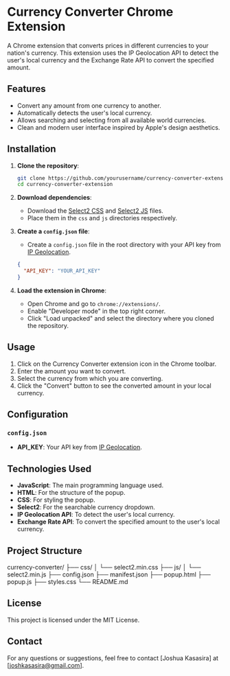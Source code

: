 
# Currency Converter Chrome Extension

A Chrome extension that converts prices in different currencies to your nation's currency. This extension uses the IP Geolocation API to detect the user's local currency and the Exchange Rate API to convert the specified amount.

## Features

- Convert any amount from one currency to another.
- Automatically detects the user's local currency.
- Allows searching and selecting from all available world currencies.
- Clean and modern user interface inspired by Apple's design aesthetics.

## Installation

1. **Clone the repository**:

   ```sh
   git clone https://github.com/yourusername/currency-converter-extension.git
   cd currency-converter-extension
   ```

2. **Download dependencies**:
   - Download the [Select2 CSS](https://cdnjs.cloudflare.com/ajax/libs/select2/4.0.13/css/select2.min.css) and [Select2 JS](https://cdnjs.cloudflare.com/ajax/libs/select2/4.0.13/js/select2.min.js) files.
   - Place them in the `css` and `js` directories respectively.

3. **Create a `config.json` file**:
   - Create a `config.json` file in the root directory with your API key from [IP Geolocation](https://ipgeolocation.io/).

   ```json
   {
     "API_KEY": "YOUR_API_KEY"
   }
   ```

4. **Load the extension in Chrome**:
   - Open Chrome and go to `chrome://extensions/`.
   - Enable "Developer mode" in the top right corner.
   - Click "Load unpacked" and select the directory where you cloned the repository.

## Usage

1. Click on the Currency Converter extension icon in the Chrome toolbar.
2. Enter the amount you want to convert.
3. Select the currency from which you are converting.
4. Click the "Convert" button to see the converted amount in your local currency.

## Configuration

### `config.json`

- **API_KEY**: Your API key from [IP Geolocation](https://ipgeolocation.io/).

## Technologies Used

- **JavaScript**: The main programming language used.
- **HTML**: For the structure of the popup.
- **CSS**: For styling the popup.
- **Select2**: For the searchable currency dropdown.
- **IP Geolocation API**: To detect the user's local currency.
- **Exchange Rate API**: To convert the specified amount to the user's local currency.

## Project Structure

currency-converter/
├── css/
│   └── select2.min.css
├── js/
│   └── select2.min.js
├── config.json
├── manifest.json
├── popup.html
├── popup.js
├── styles.css
└── README.md

## License

This project is licensed under the MIT License.

## Contact

For any questions or suggestions, feel free to contact [Joshua Kasasira] at [joshkasasira@gmail.com].

